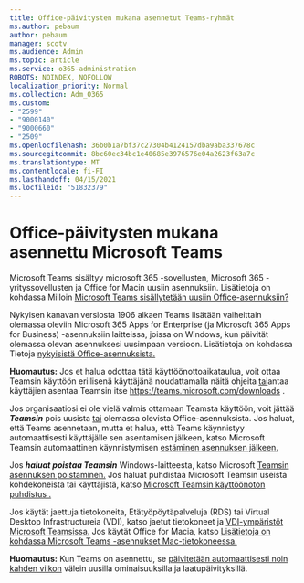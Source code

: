```yaml
---
title: Office-päivitysten mukana asennetut Teams-ryhmät
ms.author: pebaum
author: pebaum
manager: scotv
ms.audience: Admin
ms.topic: article
ms.service: o365-administration
ROBOTS: NOINDEX, NOFOLLOW
localization_priority: Normal
ms.collection: Adm_O365
ms.custom:
- "2599"
- "9000140"
- "9000660"
- "2509"
ms.openlocfilehash: 36b0b1a7bf37c27304b4124157dba9aba337678c
ms.sourcegitcommit: 8bc60ec34bc1e40685e3976576e04a2623f63a7c
ms.translationtype: MT
ms.contentlocale: fi-FI
ms.lasthandoff: 04/15/2021
ms.locfileid: "51832379"
---
```

# <a name="microsoft-teams-installed-with-office-updates"></a>Office-päivitysten mukana asennettu Microsoft Teams

Microsoft Teams sisältyy microsoft  365 -sovellusten, Microsoft 365 -yrityssovellusten ja Office for Macin uusiin asennuksiin. Lisätietoja on kohdassa Milloin [Microsoft Teams sisällytetään uusiin Office-asennuksiin?](https://docs.microsoft.com/deployoffice/teams-install#when-will-microsoft-teams-start-being-included-with-new-installations-of-microsoft-365-apps)

Nykyisen kanavan versiosta 1906 alkaen Teams lisätään vaiheittain  olemassa oleviin Microsoft 365 Apps for Enterprise (ja Microsoft 365 Apps for Business) -asennuksiin laitteissa, joissa on Windows, kun päivität olemassa olevan asennuksesi uusimpaan versioon. Lisätietoja on kohdassa Tietoja [nykyisistä Office-asennuksista.](https://docs.microsoft.com/deployoffice/teams-install#what-about-existing-installations-of-microsoft-365-apps)

**Huomautus:** Jos et halua odottaa tätä käyttöönottoaikataulua, voit ottaa Teamsin käyttöön erillisenä käyttäjänä noudattamalla näitä ohjeita [tai](https://docs.microsoft.com/MicrosoftTeams/msi-deployment)antaa käyttäjien asentaa Teamsin itse https://teams.microsoft.com/downloads .

Jos organisaatiosi ei ole vielä valmis ottamaan Teamsta käyttöön, voit jättää ***Teamsin*** pois uusista [tai](https://docs.microsoft.com/deployoffice/teams-install#how-to-exclude-microsoft-teams-from-new-installations-of-microsoft-365-apps) olemassa olevista Office-asennuksista. [](https://docs.microsoft.com/deployoffice/teams-install#use-group-policy-to-control-the-installation-of-microsoft-teams) Jos haluat, että Teams asennetaan, mutta et halua, että Teams käynnistyy automaattisesti käyttäjälle sen asentamisen jälkeen, katso Microsoft Teamsin automaattinen käynnistymisen [estäminen asennuksen jälkeen.](https://docs.microsoft.com/deployoffice/teams-install#use-group-policy-to-prevent-microsoft-teams-from-starting-automatically-after-installation)

Jos ***haluat poistaa Teamsin*** Windows-laitteesta, katso Microsoft [Teamsin asennuksen poistaminen.](https://support.office.com/article/uninstall-microsoft-teams-3b159754-3c26-4952-abe7-57d27f5f4c81) Jos haluat puhdistaa Microsoft Teamsin useista kohdekoneista tai käyttäjistä, katso [Microsoft Teamsin käyttöönoton puhdistus .](https://docs.microsoft.com/microsoftteams/scripts/powershell-script-teams-deployment-clean-up)

Jos käytät jaettuja tietokoneita, Etätyöpöytäpalveluja (RDS) tai Virtual Desktop Infrastructureia (VDI), katso jaetut tietokoneet ja [VDI-ympäristöt Microsoft Teamsissa.](https://docs.microsoft.com/deployoffice/teams-install#shared-computer-and-vdi-environments-with-microsoft-teams) Jos käytät Office for Macia, katso [Lisätietoja on kohdassa Microsoft Teams -asennukset Mac-tietokoneessa.](https://docs.microsoft.com/deployoffice/teams-install#microsoft-teams-installations-on-a-mac)

**Huomautus:** Kun Teams on asennettu, se [päivitetään automaattisesti noin kahden viikon](https://docs.microsoft.com/deployoffice/teams-install#feature-and-quality-updates-for-microsoft-teams) välein uusilla ominaisuuksilla ja laatupäivityksillä. 